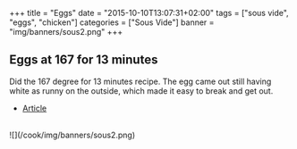 +++
title = "Eggs"
date = "2015-10-10T13:07:31+02:00"
tags = ["sous vide", "eggs", "chicken"]
categories = ["Sous Vide"]
banner = "img/banners/sous2.png"
+++

## Eggs at 167 for 13 minutes

Did the 167 degree for 13 minutes recipe.
The egg came out still having white as runny on the outside, which made it easy to break and get out.
<br>
* [Article](https://www.chefsteps.com/activities/75-c-egg)
<br>
![](/cook/img/banners/sous2.png)
